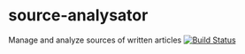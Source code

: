 # source-analysator
Manage and analyze sources of written articles
[![Build Status](https://travis-ci.org/jreimone/source-analysator.svg?branch=master)](https://travis-ci.org/jreimone/source-analysator)
